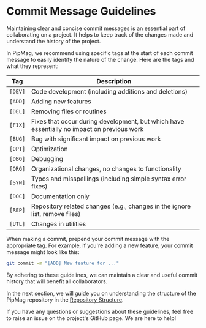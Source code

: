 # Commit Message Guidelines

Maintaining clear and concise commit messages is an essential part of collaborating on a project. It helps to keep track of the changes made and understand the history of the project. 

In PipMag, we recommend using specific tags at the start of each commit message to easily identify the nature of the change. Here are the tags and what they represent:

| Tag | Description |
| --- | --- |
| `[DEV]` | Code development (including additions and deletions) |
| `[ADD]` | Adding new features |
| `[DEL]` | Removing files or routines |
| `[FIX]` | Fixes that occur during development, but which have essentially no impact on previous work |
| `[BUG]` | Bug with significant impact on previous work |
| `[OPT]` | Optimization |
| `[DBG]` | Debugging |
| `[ORG]` | Organizational changes, no changes to functionality |
| `[SYN]` | Typos and misspellings (including simple syntax error fixes) |
| `[DOC]` | Documentation only |
| `[REP]` | Repository related changes (e.g., changes in the ignore list, remove files) |
| `[UTL]` | Changes in utilities |

When making a commit, prepend your commit message with the appropriate tag. For example, if you're adding a new feature, your commit message might look like this:

```bash
git commit -m "[ADD] New feature for ..."
```

By adhering to these guidelines, we can maintain a clear and useful commit history that will benefit all collaborators.

In the next section, we will guide you on understanding the structure of the PipMag repository in the [Repository Structure](./Repository-structure.md).

If you have any questions or suggestions about these guidelines, feel free to raise an issue on the project's GitHub page. We are here to help!
